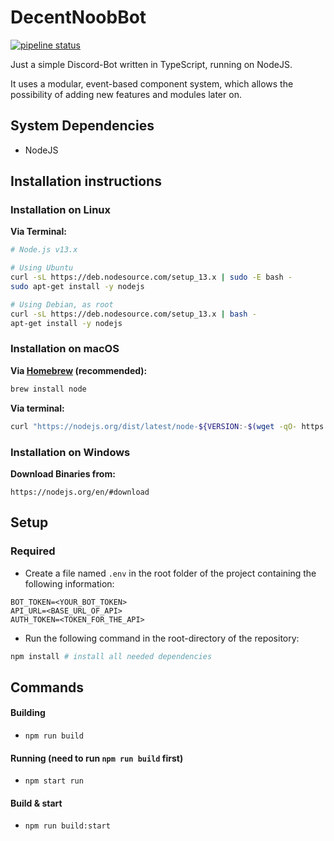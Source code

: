 # DecentNoobBot

[![pipeline status](https://git.bre4k3r.de/dev-bre4k3r/decentnoobbot/badges/master/pipeline.svg)](https://git.bre4k3r.de/dev-bre4k3r/decentnoobbot/commits/master)

Just a simple Discord-Bot written in TypeScript, running on NodeJS.

It uses a modular, event-based component system, which allows the possibility of adding new features and modules later on.

## System Dependencies

-   NodeJS

## Installation instructions

### Installation on Linux

**Via Terminal:**

```sh
# Node.js v13.x

# Using Ubuntu
curl -sL https://deb.nodesource.com/setup_13.x | sudo -E bash -
sudo apt-get install -y nodejs

# Using Debian, as root
curl -sL https://deb.nodesource.com/setup_13.x | bash -
apt-get install -y nodejs
```

### Installation on macOS

**Via [Homebrew](https://brew.sh/index_de) (recommended):**

```sh
brew install node
```

**Via terminal:**

```sh
curl "https://nodejs.org/dist/latest/node-${VERSION:-$(wget -qO- https://nodejs.org/dist/latest/ | sed -nE 's|.*>node-(.*)\.pkg</a>.*|\1|p')}.pkg" > "$HOME/Downloads/node-latest.pkg" && sudo installer -store -pkg "$HOME/Downloads/node-latest.pkg" -target "/"
```

### Installation on Windows

**Download Binaries from:**

```http
https://nodejs.org/en/#download
```

## Setup

### Required

-   Create a file named `.env` in the root folder of the project containing the following information:

```env
BOT_TOKEN=<YOUR_BOT_TOKEN>
API_URL=<BASE_URL_OF_API>
AUTH_TOKEN=<TOKEN_FOR_THE_API>
```

-   Run the following command in the root-directory of the repository:

```sh
npm install # install all needed dependencies
```

## Commands

#### Building

-   `npm run build`

#### Running (need to run `npm run build` first)

-   `npm start run`

#### Build & start

-   `npm run build:start`
